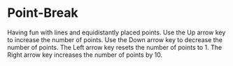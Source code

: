 # Point-Break
Having fun with lines and equidistantly placed points.
Use the Up arrow key to increase the number of points.
Use the Down arrow key to decrease the number of points.
The Left arrow key resets the number of points to 1.
The Right arrow key increases the number of points by 10.
